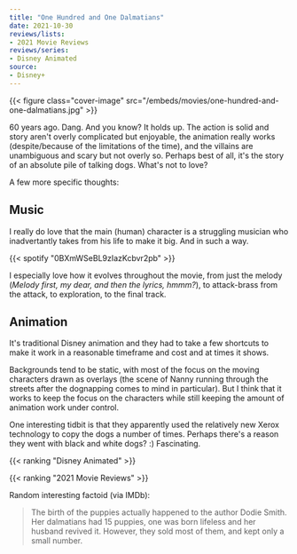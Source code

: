```yaml
---
title: "One Hundred and One Dalmatians"
date: 2021-10-30
reviews/lists:
- 2021 Movie Reviews
reviews/series:
- Disney Animated
source:
- Disney+
---
```

{{< figure class="cover-image" src="/embeds/movies/one-hundred-and-one-dalmatians.jpg" >}}

60 years ago. Dang. And you know? It holds up. The action is solid and story aren't overly complicated but enjoyable, the animation really works (despite/because of the limitations of the time), and the villains are unambiguous and scary but not overly so. Perhaps best of all, it's the story of an absolute pile of talking dogs. What's not to love? 

<!--more-->

A few more specific thoughts:

## Music

I really do love that the main (human) character is a struggling musician who inadvertantly takes from his life to make it big. And in such a way. 

{{< spotify "0BXmWSeBL9zIazKcbvr2pb" >}}

I especially love how it evolves throughout the movie, from just the melody (*Melody first, my dear, and then the lyrics, hmmm?*), to attack-brass from the attack, to exploration, to the final track. 

## Animation

It's traditional Disney animation and they had to take a few shortcuts to make it work in a reasonable timeframe and cost and at times it shows. 

Backgrounds tend to be static, with most of the focus on the moving characters drawn as overlays (the scene of Nanny running through the streets after the dognapping comes to mind in particular). But I think that it works to keep the focus on the characters while still keeping the amount of animation work under control. 

One interesting tidbit is that they apparently used the relatively new Xerox technology to copy the dogs a number of times. Perhaps there's a reason they went with black and white dogs? :) Fascinating. 

{{< ranking "Disney Animated" >}}

{{< ranking "2021 Movie Reviews" >}}

Random interesting factoid (via IMDb): 

>  The birth of the puppies actually happened to the author Dodie Smith. Her dalmatians had 15 puppies, one was born lifeless and her husband revived it. However, they sold most of them, and kept only a small number. 
